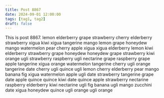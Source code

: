 ```yaml
---
title: Post 8867
date: 2024-09-01 12:00:00
tags: [tag1, tag2]
draft: false
---
```

This is post 8867.
lemon
elderberry
grape
strawberry
cherry
elderberry
strawberry
xigua
kiwi
xigua
tangerine
mango
lemon
grape
honeydew
mango
watermelon
pear
cherry
apple
xigua
xigua
elderberry
lemon
kiwi
elderberry
strawberry
grape
honeydew
honeydew
grape
strawberry
kiwi
orange
ugli
strawberry
raspberry
ugli
nectarine
grape
raspberry
grape
apple
tangerine
xigua
orange
watermelon
tangerine
cherry
ugli
orange
tangerine
date
cherry
ugli
quince
ugli
lemon
cherry
elderberry
pear
mango
banana
fig
xigua
watermelon
apple
ugli
date
strawberry
tangerine
grape
date
apple
quince
quince
kiwi
date
quince
apple
strawberry
nectarine
raspberry
elderberry
kiwi
nectarine
ugli
fig
banana
ugli
mango
zucchini
date
xigua
honeydew
quince
ugli
orange
ugli
orange
